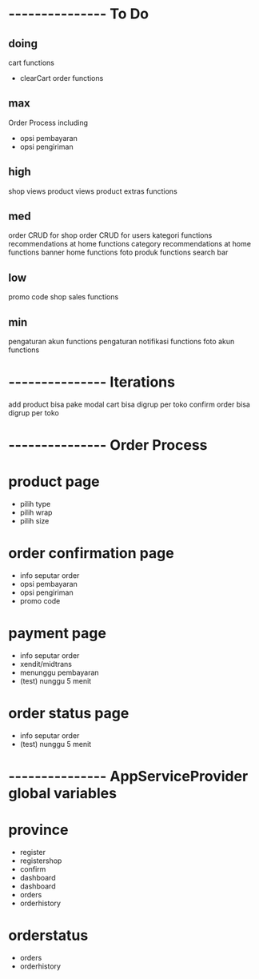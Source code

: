 # --------------- To Do
## doing
cart functions
- clearCart
order functions

## max
Order Process including
- opsi pembayaran
- opsi pengiriman

## high
shop views
product views
product extras functions

## med
order CRUD for shop
order CRUD for users
kategori functions
recommendations at home functions
category recommendations at home functions
banner home functions
foto produk functions
search bar

## low
promo code
shop sales functions

## min
pengaturan akun functions
pengaturan notifikasi functions
foto akun functions

# --------------- Iterations
add product bisa pake modal
cart bisa digrup per toko
confirm order bisa digrup per toko

# --------------- Order Process
# product page
- pilih type
- pilih wrap
- pilih size

# order confirmation page
- info seputar order
- opsi pembayaran
- opsi pengiriman
- promo code

# payment page
- info seputar order
- xendit/midtrans
- menunggu pembayaran
- (test) nunggu 5 menit

# order status page
- info seputar order
- (test) nunggu 5 menit

# --------------- AppServiceProvider global variables
# province
- register
- registershop
- confirm
- dashboard
- dashboard
- orders
- orderhistory

# orderstatus
- orders
- orderhistory
